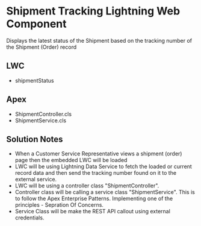 # Shipment Tracking Lightning Web Component

Displays the latest status of the Shipment based on the tracking number of the Shipment (Order) record

## LWC

- shipmentStatus

## Apex

- ShipmentController.cls
- ShipmentService.cls

## Solution Notes

- When a Customer Service Representative views a shipment (order) page then the embedded LWC will be loaded 
- LWC will be using Lightning Data Service to fetch the loaded or current record data and then send the tracking number found on it to the external service.
- LWC will be using a controller class "ShipmentController". 
- Controller class will be calling a service class "ShipmentService". This is to follow the Apex Enterprise Patterns. Implementing one of the principles - Sepration Of Concerns. 
- Service Class will be make the REST API callout using external credentials.
